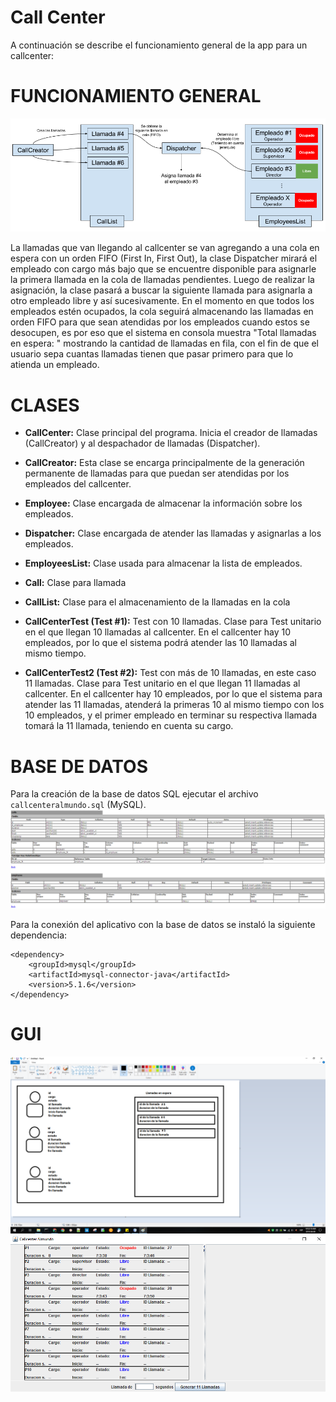 # Call Center

A continuación se describe el funcionamiento general de la app para un callcenter:

# FUNCIONAMIENTO GENERAL

![alt text](https://raw.githubusercontent.com/orejuelajd/callcenter/master/resources/diagrama_general_callcenter.png)


La llamadas que van llegando al callcenter se van agregando a una cola en espera con un orden FIFO (First In, First Out), la clase Dispatcher mirará el empleado con cargo más bajo que se encuentre disponible para asignarle la primera llamada en la cola de llamadas pendientes. Luego de realizar la asignación, la clase pasará a buscar la siguiente llamada para asignarla a otro empleado libre y así sucesivamente. En el momento en que todos los empleados estén ocupados, la cola seguirá almacenando las llamadas en orden FIFO para que sean atendidas por los empleados cuando estos se desocupen, es por eso que el sistema en consola muestra "Total llamadas en espera: " mostrando la cantidad de llamadas en fila, con el fin de que el usuario sepa cuantas llamadas tienen que pasar primero para que lo atienda un empleado.

# CLASES

- **CallCenter:** Clase principal del programa. Inicia el creador de llamadas (CallCreator) y al despachador de llamadas (Dispatcher).

- **CallCreator:** Esta clase se encarga principalmente de la generación permanente de llamadas para que puedan ser atendidas por los empleados del callcenter.

- **Employee:** Clase encargada de almacenar la información sobre los empleados.

- **Dispatcher:** Clase encargada de  atender las llamadas y asignarlas a los empleados.

- **EmployeesList:** Clase usada para almacenar la lista de empleados.

- **Call:** Clase para llamada

- **CallList:** Clase para el almacenamiento de la llamadas en la cola

- **CallCenterTest (Test #1):** Test con 10 llamadas. Clase para Test unitario en el que llegan 10 llamadas al callcenter. En el callcenter hay 10 empleados, por lo que el sistema podrá atender las 10 llamadas al mismo tiempo.

- **CallCenterTest2 (Test #2):** Test con más de 10 llamadas, en este caso 11 llamadas. Clase para Test unitario en el que llegan 11 llamadas al callcenter. En el callcenter hay 10 empleados, por lo que el sistema para atender las 11 llamadas, atenderá la primeras 10 al mismo tiempo con los 10 empleados, y el primer empleado en terminar su respectiva llamada tomará la 11 llamada, teniendo en cuenta su cargo.

# BASE DE DATOS
Para la creación de la base de datos SQL ejecutar el archivo ```callcenteralmundo.sql``` (MySQL).
![Tabla de la base de datos](https://raw.githubusercontent.com/orejuelajd/callcenter/master/resources/tablas_base_datos.PNG)

Para la conexión del aplicativo con la base de datos se instaló la siguiente dependencia:
```
<dependency>
    <groupId>mysql</groupId>
    <artifactId>mysql-connector-java</artifactId>
    <version>5.1.6</version>
</dependency>
```

# GUI
![Mockup](https://raw.githubusercontent.com/orejuelajd/callcenter/master/resources/mockup_gui.PNG)
![GUI](https://raw.githubusercontent.com/orejuelajd/callcenter/master/resources/gui.PNG)